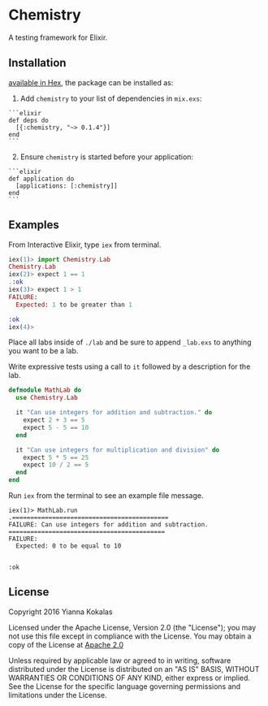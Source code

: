 # Chemistry

A testing framework for Elixir.

## Installation

[available in Hex](https://hex.pm/packages/chemistry), the package can be installed as:

  1. Add `chemistry` to your list of dependencies in `mix.exs`:

    ```elixir
    def deps do
      [{:chemistry, "~> 0.1.4"}]
    end
    ```

  2. Ensure `chemistry` is started before your application:

    ```elixir
    def application do
      [applications: [:chemistry]]
    end
    ```

## Examples

From Interactive Elixir, type `iex` from terminal.

```elixir
iex(1)> import Chemistry.Lab 
Chemistry.Lab
iex(2)> expect 1 == 1
.:ok
iex(3)> expect 1 > 1
FAILURE:
  Expected: 1 to be greater than 1

:ok
iex(4)> 
```

Place all labs inside of `./lab` and be sure to append `_lab.exs` to
anything you want to be a lab.

Write expressive tests using a call to `it` followed by a description
for the lab.

```elixir
defmodule MathLab do
  use Chemistry.Lab

  it "Can use integers for addition and subtraction." do
    expect 2 + 3 == 5
    expect 5 - 5 == 10
  end

  it "Can use integers for multiplication and division" do
    expect 5 * 5 == 25
    expect 10 / 2 == 5
  end
end
```

Run `iex` from the terminal to see an example file message.

```
iex(1)> MathLab.run
.===========================================
FAILURE: Can use integers for addition and subtraction.
===========================================
FAILURE:
  Expected: 0 to be equal to 10


:ok
```

## License
Copyright 2016 Yianna Kokalas

Licensed under the Apache License, Version 2.0 (the "License"); you may
not use this file except in compliance with the License. You may obtain
a copy of the License at [Apache
2.0](http://www.apache.org/licenses/LICENSE-2.0)

Unless required by applicable law or agreed to in writing, software
distributed under the License is distributed on an "AS IS" BASIS,
WITHOUT WARRANTIES OR CONDITIONS OF ANY KIND, either express or implied.
See the License for the specific language governing permissions and
limitations under the License.


